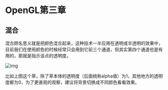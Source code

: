 # OpenGL第三章

## 混合

混合顾名思义就是把颜色混合起来，这种技术一半应用在透明或半透明的效果中，目前我们在使用颜色的时候经常只会用到它前三个通道，但其实第四个通道也是有用的，那就是指示该点的透明度。

![img](https://learnopengl-cn.github.io/img/04/03/grass.png)

比如上图这个草，除了草本体的透明度（后面统称alpha值）为1，其他地方的透明度都为0，为了更直观的观察，建议将背景切换成不同颜色看看效果。

